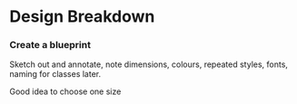 # Design Breakdown

### Create a blueprint

Sketch out and annotate, note dimensions, colours, repeated styles, fonts, naming for classes later.

Good idea to choose one size

